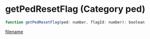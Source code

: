 # getPedResetFlag (Category ped)

```js
function getPedResetFlag(ped: number, flagId: number): boolean
```

[filename](getPedResetFlag_m.md ':include')